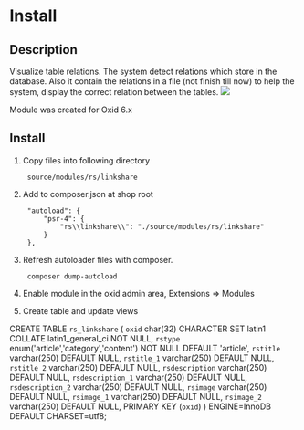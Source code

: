 # Install

## Description

Visualize table relations. The system detect relations which store in the database. Also it contain the relations in a file (not finish till now) to help the system, display the correct relation between the tables.
![](admin.png)

Module was created for Oxid 6.x

## Install
1. Copy files into following directory
        
        source/modules/rs/linkshare
        
2. Add to composer.json at shop root
  
        "autoload": {
            "psr-4": {
                "rs\\linkshare\\": "./source/modules/rs/linkshare"
            }
        },

3. Refresh autoloader files with composer.

        composer dump-autoload
        
4. Enable module in the oxid admin area, Extensions => Modules

5. Create table and update views

CREATE TABLE `rs_linkshare` (
 `oxid` char(32) CHARACTER SET latin1 COLLATE latin1_general_ci NOT NULL,
 `rstype` enum('article','category','content') NOT NULL DEFAULT 'article',
 `rstitle` varchar(250) DEFAULT NULL,
 `rstitle_1` varchar(250) DEFAULT NULL,
 `rstitle_2` varchar(250) DEFAULT NULL,
 `rsdescription` varchar(250) DEFAULT NULL,
 `rsdescription_1` varchar(250) DEFAULT NULL,
 `rsdescription_2` varchar(250) DEFAULT NULL,
 `rsimage` varchar(250) DEFAULT NULL,
 `rsimage_1` varchar(250) DEFAULT NULL,
 `rsimage_2` varchar(250) DEFAULT NULL,
 PRIMARY KEY (`oxid`)
) ENGINE=InnoDB DEFAULT CHARSET=utf8;